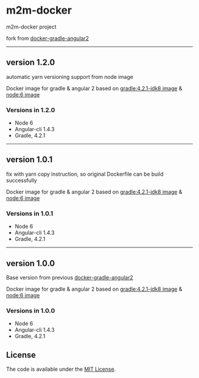 # m2m-docker

m2m-docker project

fork from [docker-gradle-angular2](https://github.com/pesoklp13/docker-gradle-angular2)

---
## version 1.2.0
automatic yarn versioning support from node image

Docker image for gradle &amp; angular 2 based on [gradle:4.2.1-jdk8 image](https://github.com/keeganwitt/docker-gradle/blob/2d38bdd0ca754b0ee54ad29a483778fd84bfcbe4/jdk8/Dockerfile) & [node:6 image](https://github.com/nodejs/docker-node/blob/001cfa3930ef8fb02865daaecbe35a3822bec15c/6.11/Dockerfile)

### Versions in 1.2.0
- Node 6
- Angular-cli 1.4.3
- Gradle, 4.2.1

---
## version 1.0.1
fix with yarn copy instruction, so original Dockerfile can be build successfully 

Docker image for gradle &amp; angular 2 based on [gradle:4.2.1-jdk8 image](https://github.com/keeganwitt/docker-gradle/blob/2d38bdd0ca754b0ee54ad29a483778fd84bfcbe4/jdk8/Dockerfile) & [node:6 image](https://github.com/nodejs/docker-node/blob/001cfa3930ef8fb02865daaecbe35a3822bec15c/6.11/Dockerfile)

### Versions in 1.0.1
- Node 6
- Angular-cli 1.4.3
- Gradle, 4.2.1

---
## version 1.0.0
Base version from previous [docker-gradle-angular2](https://github.com/pesoklp13/docker-gradle-angular2) 

Docker image for gradle &amp; angular 2 based on [gradle:4.2.1-jdk8 image](https://github.com/keeganwitt/docker-gradle/blob/2d38bdd0ca754b0ee54ad29a483778fd84bfcbe4/jdk8/Dockerfile) & [node:6 image](https://github.com/nodejs/docker-node/blob/001cfa3930ef8fb02865daaecbe35a3822bec15c/6.11/Dockerfile)

### Versions in 1.0.0
- Node 6
- Angular-cli 1.4.3
- Gradle, 4.2.1

## License
The code is available under the [MIT License](https://github.com/FrontiaNET/m2m-docker/blob/master/LICENSE).
